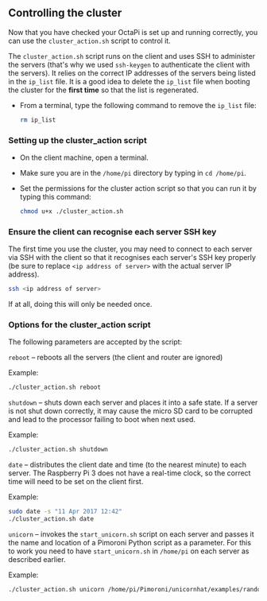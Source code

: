 ## Controlling the cluster

Now that you have checked your OctaPi is set up and running correctly, you can use the `cluster_action.sh` script to control it.

The `cluster_action.sh` script runs on the client and uses SSH to administer the servers (that's why we used `ssh-keygen` to authenticate the client with the servers). It relies on the correct IP addresses of the servers being listed in the `ip_list` file. It is a good idea to delete the `ip_list` file when booting the cluster for the **first time** so that the list is regenerated.

- From a terminal, type the following command to remove the `ip_list` file:

  ```bash
  rm ip_list
  ```

### Setting up the cluster_action script
- On the client machine, open a terminal.

- Make sure you are in the `/home/pi` directory by typing in `cd /home/pi`.

- Set the permissions for the cluster action script so that you can run it by typing this command:

  ```bash
  chmod u+x ./cluster_action.sh
  ```

### Ensure the client can recognise each server SSH key
The first time you use the cluster, you may need to connect to each server via SSH with the client so that it recognises each server's SSH key properly (be sure to replace `<ip address of server>` with the actual server IP address).

```bash
ssh <ip address of server>
```

If at all, doing this will only be needed once.

### Options for the cluster_action script

The following parameters are accepted by the script:

`reboot` – reboots all the servers (the client and router are ignored)

Example:

```bash
./cluster_action.sh reboot
```

`shutdown` – shuts down each server and places it into a safe state. If a server is not shut down correctly, it may cause the micro SD card to be corrupted and lead to the processor failing to boot when next used.

Example:

```bash
./cluster_action.sh shutdown
```

`date` – distributes the client date and time (to the nearest minute) to each server. The Raspberry Pi 3 does not have a real-time clock, so the correct time will need to be set on the client first.

Example:

```bash
sudo date -s "11 Apr 2017 12:42"
./cluster_action.sh date
```

`unicorn` – invokes the `start_unicorn.sh` script on each server and passes it the name and location of a Pimoroni Python script as a parameter. For this to work you need to have `start_unicorn.sh` in `/home/pi` on each server as described earlier.

Example:

```bash
./cluster_action.sh unicorn /home/pi/Pimoroni/unicornhat/examples/random_sparkles.py
```
